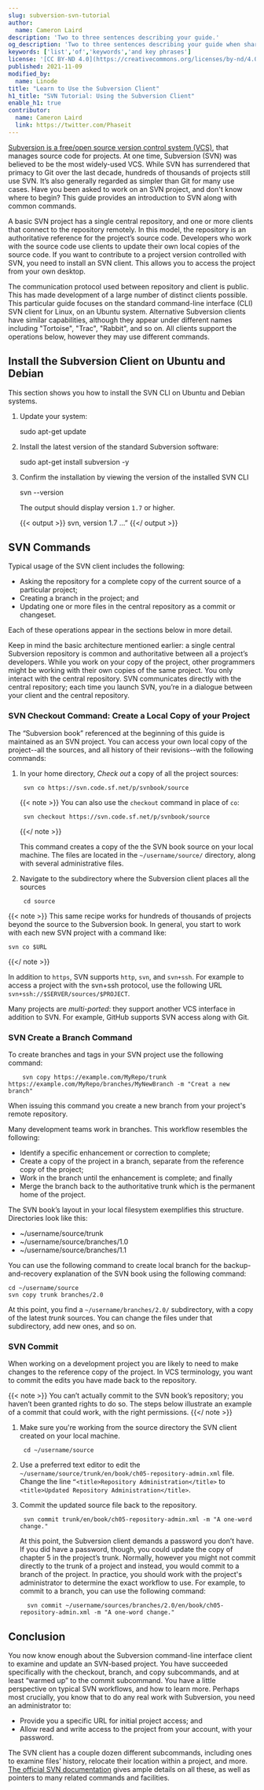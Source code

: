 ```yaml
---
slug: subversion-svn-tutorial
author:
  name: Cameron Laird
description: 'Two to three sentences describing your guide.'
og_description: 'Two to three sentences describing your guide when shared on social media.'
keywords: ['list','of','keywords','and key phrases']
license: '[CC BY-ND 4.0](https://creativecommons.org/licenses/by-nd/4.0)'
published: 2021-11-09
modified_by:
  name: Linode
title: "Learn to Use the Subversion Client"
h1_title: "SVN Tutorial: Using the Subversion Client"
enable_h1: true
contributor:
  name: Cameron Laird
  link: https://twitter.com/Phaseit
---
```


[Subversion is a free/open source version control system (VCS)](https://svnbook.red-bean.com/en/1.7/svn.intro.whatis.html), that manages source code for projects. At one time, Subversion (SVN) was believed to be the most widely-used VCS. While SVN has surrendered that primacy to Git over the last decade, hundreds of thousands of projects still use SVN. It’s also generally regarded as simpler than Git for many use cases. Have you been asked to work on an SVN project, and don't know where to begin? This guide provides an introduction to SVN along with common commands.

A basic SVN project has a single central repository, and one or more clients that connect to the repository remotely. In this model, the repository is an authoritative reference for the project’s source code. Developers who work with the source code use clients to update their own local copies of the source code. If you want to contribute to a project version controlled with SVN, you need to install an SVN client. This allows you to access the project from your own desktop.

The communication protocol used between repository and client is public. This has made development of a large number of distinct clients possible. This particular guide focuses on the standard command-line interface (CLI) SVN client for Linux, on an Ubuntu system. Alternative Subversion clients have similar capabilities, although they appear under different names including "Tortoise", "Trac", "Rabbit", and so on. All clients support the operations below, however they may use different commands.

## Install the Subversion Client on Ubuntu and Debian

This section shows you how to install the SVN CLI on Ubuntu and Debian systems.

1. Update your system:

    sudo apt-get update

1. Install the latest version of the standard Subversion software:

    sudo apt-get install subversion -y

1. Confirm the installation by viewing the version of the installed SVN CLI

    svn --version

    The output should display version `1.7` or higher.

    {{< output >}}
svn, version 1.7 …”
    {{</ output >}}

## SVN Commands

Typical usage of the SVN client includes the following:

- Asking the repository for a complete copy of the current source of a particular project;
- Creating a branch in the project; and
- Updating one or more files in the central repository as a commit or changeset.

Each of these operations appear in the sections below in more detail.

Keep in mind the basic architecture mentioned earlier: a single central Subversion repository is common and authoritative between all a project’s developers. While you work on your copy of the project, other programmers might be working with their own copies of the same project. You only interact with the central repository. SVN communicates directly with the central repository; each time you launch SVN, you’re in a dialogue between your client and the central repository.

### SVN Checkout Command: Create a Local Copy of your Project

The “Subversion book” referenced at the beginning of this guide is maintained as an SVN project. You can access your own local copy of the project--all the sources, and all history of their revisions--with the following commands:

1. In your home directory, *Check out* a copy of all the project sources:

        svn co https://svn.code.sf.net/p/svnbook/source

    {{< note >}}
You can also use the `checkout` command in place of `co`:

        svn checkout https://svn.code.sf.net/p/svnbook/source
    {{</ note >}}

    This command creates a copy of the the SVN book source on your local machine. The files are located in the `~/username/source/` directory, along with several administrative files.

1. Navigate to the subdirectory where the Subversion client places all the sources

        cd source

{{< note >}}
This same recipe works for hundreds of thousands of projects beyond the source to the Subversion book. In general, you start to work with each new SVN project with a command like:

    svn co $URL

{{</ note >}}

In addition to `https`, SVN supports `http`, `svn`, and `svn+ssh`. For example to access a project with the svn+ssh protocol, use the following URL
`svn+ssh://$SERVER/sources/$PROJECT`.

Many projects are *multi-ported*: they support another VCS interface in addition to SVN. For example, GitHub supports SVN access along with Git.

### SVN Create a Branch Command

To create branches and tags in your SVN project use the following command:

        svn copy https://example.com/MyRepo/trunk https://example.com/MyRepo/branches/MyNewBranch -m "Creat a new branch"

When issuing this command you create a new branch from your project's remote repository.

Many development teams work in branches. This workflow resembles the following:

- Identify a specific enhancement or correction to complete;
- Create a copy of the project in a branch, separate from the reference copy of the project;
- Work in the branch until the enhancement is complete; and finally
- Merge the branch back to the authoritative trunk which is the permanent home of the project.

The SVN book’s layout in your local filesystem exemplifies this structure. Directories look like this:

- ~/username/source/trunk
- ~/username/source/branches/1.0
- ~/username/source/branches/1.1

You can use the following command to create local branch for the backup-and-recovery explanation of the SVN book using the following command:

    cd ~/username/source
    svn copy trunk branches/2.0

At this point, you find a `~/username/branches/2.0/` subdirectory, with a copy of the latest *trunk* sources. You can change the files under that subdirectory, add new ones, and so on.

### SVN Commit

When working on a development project you are likely to need to make changes to the reference copy of the project. In VCS terminology, you want to commit the edits you have made back to the repository.

{{< note >}}
You can’t actually commit to the SVN book’s repository; you haven’t been granted rights to do so. The steps below illustrate an example of a commit that could work, with the right permissions.
{{</ note >}}

1. Make sure you're working from the source directory the SVN client created on your local machine.

        cd ~/username/source

1. Use a preferred text editor to edit the `~/username/source/trunk/en/book/ch05-repository-admin.xml` file. Change the line `“<title>Repository Administration</title>` to `<title>Updated Repository Administration</title>`.

1. Commit the updated source file back to the repository.

        svn commit trunk/en/book/ch05-repository-admin.xml -m "A one-word change."

    At this point, the Subversion client demands a password you don’t have. If you did have a password, though, you could update the copy of chapter 5 in the project’s trunk. Normally, however you might not commit directly to the trunk of a project and instead, you would commit to a branch of the project. In practice, you should work with the project's administrator to determine the exact workflow to use. For example, to commit to a branch, you can use the following command:

         svn commit ~/username/sources/branches/2.0/en/book/ch05-repository-admin.xml -m "A one-word change."

## Conclusion

You now know enough about the Subversion command-line interface client to examine and update an SVN-based project. You have succeeded specifically with the checkout, branch, and copy subcommands, and at least “warmed up” to the commit subcommand. You have a little perspective on typical SVN workflows, and how to learn more. Perhaps most crucially, you know that to do any real work with Subversion, you need an administrator to:

- Provide you a specific URL for initial project access; and
- Allow read and write access to the project from your account, with your password.

The SVN client has a couple dozen different subcommands, including ones to examine files’ history, relocate their location within a project, and more. [The official SVN documentation](https://subversion.apache.org/docs/) gives ample details on all these, as well as pointers to many related commands and facilities.